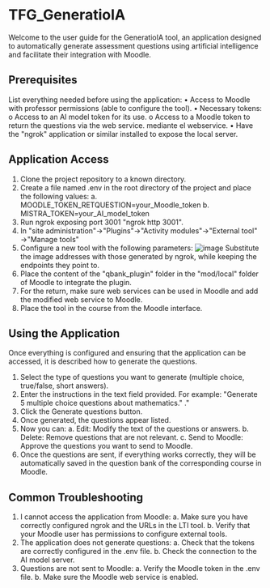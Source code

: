 # TFG_GeneratioIA
Welcome to the user guide for the GeneratioIA tool, an application designed to automatically generate assessment questions using artificial intelligence and facilitate their integration with Moodle.
## Prerequisites
List everything needed before using the application:
• Access to Moodle with professor permissions (able to configure the tool).
• Necessary tokens:
o Access to an AI model token for its use.
o Access to a Moodle token to return the questions via the web service.
mediante el webservice.
• Have the "ngrok" application or similar installed to expose the local server.
## Application Access
1. Clone the project repository to a known directory.
2. Create a file named .env in the root directory of the project and place the following values:
a. MOODLE_TOKEN_RETQUESTION=your_Moodle_token
b. MISTRA_TOKEN=your_AI_model_token
3. Run ngrok exposing port 3001 "ngrok http 3001".
4. In "site administration"→"Plugins"→"Activity modules"→"External tool" →"Manage tools"
5. Configure a new tool with the following parameters:
![image](https://github.com/user-attachments/assets/6c4fe17a-e94c-483b-a5fc-a71d456410a6)
Substitute the image addresses with those generated by ngrok, while keeping the endpoints they point to.
6. Place the content of the "qbank_plugin" folder in the "mod/local" folder of Moodle to integrate the plugin.
7. For the return, make sure web services can be used in Moodle and add the modified web service to Moodle.
8. Place the tool in the course from the Moodle interface.
## Using the Application
Once everything is configured and ensuring that the application can be accessed, it is described how to generate the questions.
1. Select the type of questions you want to generate (multiple choice, true/false, short answers).
2. Enter the instructions in the text field provided. For example: "Generate 5 multiple choice questions about mathematics."
."
3. Click the Generate questions button.
4. Once generated, the questions appear listed.
5. Now you can:
a. Edit: Modify the text of the questions or answers.
b. Delete: Remove questions that are not relevant.
c. Send to Moodle: Approve the questions you want to send to Moodle.
6. Once the questions are sent, if everything works correctly, they will be automatically saved in the question bank of the corresponding course in Moodle.
## Common Troubleshooting
1. I cannot access the application from Moodle:
a. Make sure you have correctly configured ngrok and the URLs in the LTI tool.
b. Verify that your Moodle user has permissions to configure external tools.
2. The application does not generate questions:
a. Check that the tokens are correctly configured in the .env file.
b. Check the connection to the AI model server.
3. Questions are not sent to Moodle:
a. Verify the Moodle token in the .env file.
b. Make sure the Moodle web service is enabled.
